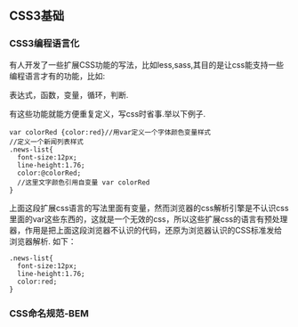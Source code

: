 ## CSS3基础
### CSS3编程语言化
有人开发了一些扩展CSS功能的写法，比如less,sass,其目的是让css能支持一些编程语言才有的功能，比如:

表达式，函数，变量，循环，判断.

有这些功能就能方便重复定义，写css时省事.举以下例子.
```
var colorRed {color:red}//用var定义一个字体颜色变量样式
//定义一个新闻列表样式
.news-list{
  font-size:12px;
  line-height:1.76;
  color:@colorRed;
  //这里文字颜色引用自变量 var colorRed
}
```
上面这段扩展css语言的写法里面有变量，然而浏览器的css解析引擎是不认识css里面的var这些东西的，这就是一个无效的css，所以这些扩展css的语言有预处理器，作用是把上面这段浏览器不认识的代码，还原为浏览器认识的CSS标准发给浏览器解析.
如下：
```
.news-list{
  font-size:12px;
  line-height:1.76;
  color:red;
}
```
### CSS命名规范-BEM
